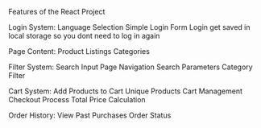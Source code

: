 Features of the React Project

Login System:
Language Selection
Simple Login Form
Login get saved in local storage so you dont need to log in again

Page Content:
Product Listings
Categories

Filter System:
Search Input
Page Navigation
Search Parameters
Category Filter


Cart System:
Add Products to Cart
Unique Products
Cart Management
Checkout Process
Total Price Calculation

Order History:
View Past Purchases
Order Status
